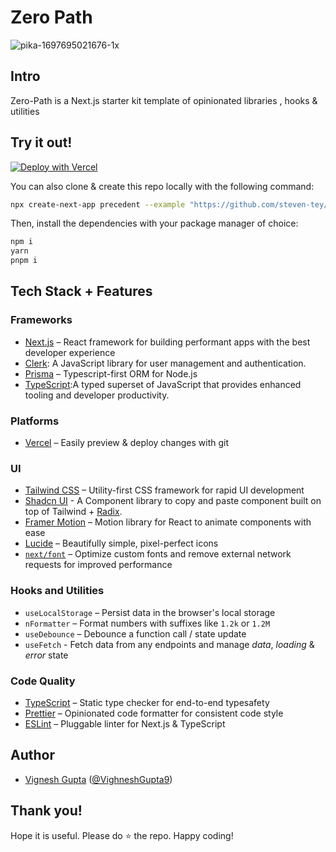 # Zero Path

![pika-1697695021676-1x](https://github.com/vignesh-gupta/zero-path/assets/52371759/b603bee4-89b1-4a03-88c5-d82d9b7080dd)

## Intro

Zero-Path is a Next.js starter kit template of opinionated libraries , hooks & utilities

## Try it out!

[![Deploy with Vercel](https://vercel.com/button)](https://vercel.com/new/clone?repository-url=https%3A%2F%2Fgithub.com%2Fvignesh-gupta%2Fzero-path&env=NEXT_PUBLIC_CLERK_PUBLISHABLE_KEY,CLERK_SECRET_KEY,NEXT_PUBLIC_CLERK_SIGN_IN_URL,NEXT_PUBLIC_CLERK_SIGN_UP_URL,NEXT_PUBLIC_CLERK_AFTER_SIGN_IN_URL,NEXT_PUBLIC_CLERK_AFTER_SIGN_UP_URL&envDescription=Get%20your%20Clerk%20API%20key.&envLink=https%3A%2F%2Fgithub.com%2Fvignesh-gupta%2Fzero-path%2Fblob%2Fmaster%2F.env.example&project-name=zero-path&repository-name=zero-path&demo-title=Zero%20Path&demo-description=A%20starter%20template%20for%20Next.js%20with%20some%20opinionated%20libraries%20configured.%20Similar%20to%20precedent.dev%20but%20with%20different%20stack&demo-url=https%3A%2F%2Fzero-path.vercel.app%2F&demo-image=https%3A%2F%2Fuser-images.githubusercontent.com%2F52371759%2F276502182-b603bee4-89b1-4a03-88c5-d82d9b7080dd.png)

You can also clone & create this repo locally with the following command:

```bash
npx create-next-app precedent --example "https://github.com/steven-tey/precedent"
```

Then, install the dependencies with your package manager of choice:

```bash
npm i
yarn
pnpm i
```

## Tech Stack + Features

### Frameworks

- [Next.js](https://nextjs.org/) – React framework for building performant apps with the best developer experience
- [Clerk](https://clerk.com/): A JavaScript library for user management and authentication.
- [Prisma](https://www.prisma.io/) – Typescript-first ORM for Node.js
- [TypeScript](https://www.typescriptlang.org/):A typed superset of JavaScript that provides enhanced tooling and developer productivity.

### Platforms

- [Vercel](https://vercel.com/) – Easily preview & deploy changes with git

### UI

- [Tailwind CSS](https://tailwindcss.com/) – Utility-first CSS framework for rapid UI development
- [Shadcn UI](https://ui.shadcn.com/) - A Component library to copy and paste component built on top of Tailwind + [Radix](https://www.radix-ui.com/).
- [Framer Motion](https://framer.com/motion) – Motion library for React to animate components with ease
- [Lucide](https://lucide.dev/) – Beautifully simple, pixel-perfect icons
- [`next/font`](https://nextjs.org/docs/basic-features/font-optimization) – Optimize custom fonts and remove external network requests for improved performance

### Hooks and Utilities

- `useLocalStorage` – Persist data in the browser's local storage
- `nFormatter` – Format numbers with suffixes like `1.2k` or `1.2M`
- `useDebounce` – Debounce a function call / state update
- `useFetch` - Fetch data from any endpoints and manage *data*, *loading* & *error* state

### Code Quality

- [TypeScript](https://www.typescriptlang.org/) – Static type checker for end-to-end typesafety
- [Prettier](https://prettier.io/) – Opinionated code formatter for consistent code style
- [ESLint](https://eslint.org/) – Pluggable linter for Next.js & TypeScript

## Author

- [Vignesh Gupta](https://vigneshgupta.vercel.app/) ([@VighneshGupta9](https://twitter.com/VighneshGupta9))

## Thank you! 
Hope it is useful. Please do ⭐ the repo. Happy coding!

